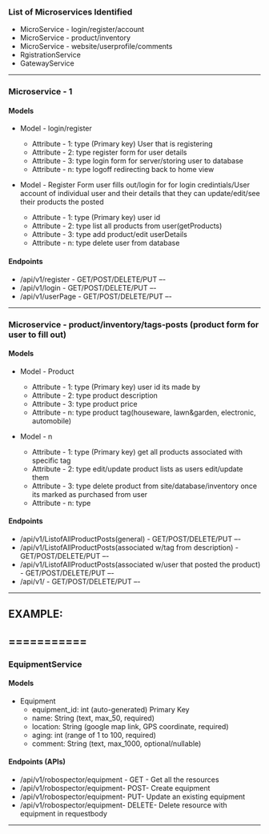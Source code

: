 ### List of Microservices Identified 
- MicroService - login/register/account
- MicroService - product/inventory
- MicroService - website/userprofile/comments
- RgistrationService
- GatewayService
********************************* 
### Microservice - 1
#### Models 
- Model - login/register
    
    - Attribute - 1: type (Primary key) User that is registering
    - Attribute - 2: type      register form for user details           
    - Attribute - 3: type       login form for server/storing user to database
    - Attribute - n: type          logoff redirecting back to home view


- Model - Register Form user fills out/login for for login credintials/User account of individual user and their details that they can update/edit/see their products the posted
    
    - Attribute - 1: type (Primary key)  user id
    - Attribute - 2: type     list all products from user(getProducts)
    - Attribute - 3: type       add product/edit userDetails
    - Attribute - n: type         delete user from database
#### Endpoints 
- /api/v1/register - GET/POST/DELETE/PUT –- <description of the resource operation exposed by this api>  
- /api/v1/login - GET/POST/DELETE/PUT –- <description of the resource operation exposed by this api>
- /api/v1/userPage - GET/POST/DELETE/PUT –- <description of the resource operation exposed by this api>   
********************************** 
### Microservice - product/inventory/tags-posts (product form for user to fill out)
#### Models 
- Model - Product 
    
    - Attribute - 1: type (Primary key) user id its made by
    - Attribute - 2: type    product description
    - Attribute - 3: type         product price
    - Attribute - n: type      product tag(houseware, lawn&garden, electronic, automobile)
- Model - n 
    
    - Attribute - 1: type (Primary key)    get all products associated with specific tag
    - Attribute - 2: type               edit/update product lists as users edit/update them
    - Attribute - 3: type            delete product from site/database/inventory once its marked as purchased from user
    - Attribute - n: type                    
#### Endpoints 
- /api/v1/ListofAllProductPosts(general) - GET/POST/DELETE/PUT –- <description of the resource operation exposed by this api> 
- /api/v1/ListofAllProductPosts(associated w/tag from description) - GET/POST/DELETE/PUT –- <description of the resource operation exposed by this api>
- /api/v1/ListofAllProductPosts(associated w/user that posted the product) - GET/POST/DELETE/PUT –- <description of the resource operation exposed by this api>
- /api/v1/ - GET/POST/DELETE/PUT –- <description of the resource operation exposed by this api>  
********************************** 
## EXAMPLE:
## ===========  
### EquipmentService 
#### Models 
- Equipment 
   - equipment_id: int (auto-generated) Primary Key 
   - name: String (text, max_50, required) 
   - location: String (google map link, GPS coordinate, required) 
   - aging: int (range of 1 to 100, required) 
   - comment: String (text, max_1000, optional/nullable) 
 
#### Endpoints (APIs) 
- /api/v1/robospector/equipment - GET - Get all the resources 
- /api/v1/robospector/equipment- POST- Create equipment 
- /api/v1/robospector/equipment- PUT- Update an existing equipment 
- /api/v1/robospector/equipment- DELETE- Delete resource with equipment in requestbody 
************************************ 

